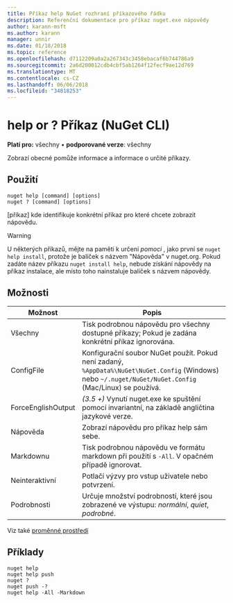 ```yaml
---
title: Příkaz help NuGet rozhraní příkazového řádku
description: Referenční dokumentace pro příkaz nuget.exe nápovědy
author: karann-msft
ms.author: karann
manager: unnir
ms.date: 01/18/2018
ms.topic: reference
ms.openlocfilehash: d7112209a0a2a267343c3458ebacaf6b744786a9
ms.sourcegitcommit: 2a6d200012cdb4cbf5ab1264f12fecf9ae12d769
ms.translationtype: MT
ms.contentlocale: cs-CZ
ms.lasthandoff: 06/06/2018
ms.locfileid: "34818253"
---
```

# <a name="help-or--command-nuget-cli"></a>help or ? Příkaz (NuGet CLI)

**Platí pro:** všechny &bullet; **podporované verze**: všechny

Zobrazí obecné pomůže informace a informace o určité příkazy.

## <a name="usage"></a>Použití

```cli
nuget help [command] [options]
nuget ? [command] [options]
```

[příkaz] kde identifikuje konkrétní příkaz pro které chcete zobrazit nápovědu.

> [!Warning]
> U některých příkazů, mějte na paměti k určení *pomoci* , jako první se `nuget help install`, protože je balíček s názvem "Nápověda" v nuget.org. Pokud zadáte název příkazu `nuget install help`, nebude získání nápovědy na příkaz instalace, ale místo toho nainstaluje balíček s názvem nápovědy.

## <a name="options"></a>Možnosti

| Možnost | Popis |
| --- | --- |
| Všechny | Tisk podrobnou nápovědu pro všechny dostupné příkazy; Pokud je zadána konkrétní příkaz ignorována. |
| ConfigFile | Konfigurační soubor NuGet použít. Pokud není zadaný, `%AppData%\NuGet\NuGet.Config` (Windows) nebo `~/.nuget/NuGet/NuGet.Config` (Mac/Linux) se používá.|
| ForceEnglishOutput | *(3.5 +)*  Vynutí nuget.exe ke spuštění pomocí invariantní, na základě angličtina jazykové verze. |
| Nápověda | Zobrazí nápovědu pro příkaz help sám sebe. |
| Markdownu | Tisk podrobnou nápovědu ve formátu markdown při použití s `-All`. V opačném případě ignorovat. |
| Neinteraktivní | Potlačí výzvy pro vstup uživatele nebo potvrzení. |
| Podrobnosti | Určuje množství podrobností, které jsou zobrazené ve výstupu: *normální*, *quiet*, *podrobné*. |

Viz také [proměnné prostředí](cli-ref-environment-variables.md)

## <a name="examples"></a>Příklady

```cli
nuget help
nuget help push
nuget ?
nuget push -?
nuget help -All -Markdown
```
